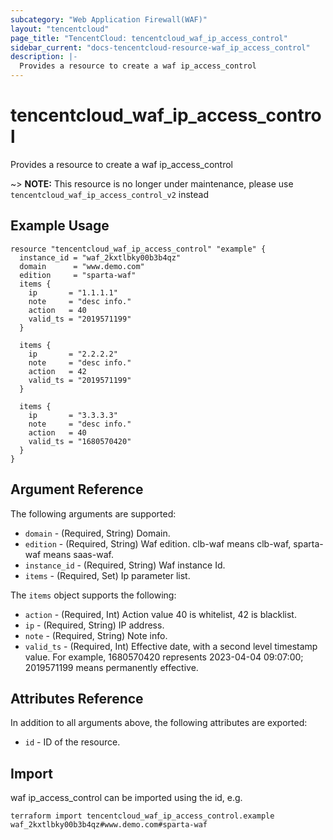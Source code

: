 ```yaml
---
subcategory: "Web Application Firewall(WAF)"
layout: "tencentcloud"
page_title: "TencentCloud: tencentcloud_waf_ip_access_control"
sidebar_current: "docs-tencentcloud-resource-waf_ip_access_control"
description: |-
  Provides a resource to create a waf ip_access_control
---
```


# tencentcloud_waf_ip_access_control

Provides a resource to create a waf ip_access_control

~> **NOTE:** This resource is no longer under maintenance, please use `tencentcloud_waf_ip_access_control_v2` instead

## Example Usage

```hcl
resource "tencentcloud_waf_ip_access_control" "example" {
  instance_id = "waf_2kxtlbky00b3b4qz"
  domain      = "www.demo.com"
  edition     = "sparta-waf"
  items {
    ip       = "1.1.1.1"
    note     = "desc info."
    action   = 40
    valid_ts = "2019571199"
  }

  items {
    ip       = "2.2.2.2"
    note     = "desc info."
    action   = 42
    valid_ts = "2019571199"
  }

  items {
    ip       = "3.3.3.3"
    note     = "desc info."
    action   = 40
    valid_ts = "1680570420"
  }
}
```

## Argument Reference

The following arguments are supported:

* `domain` - (Required, String) Domain.
* `edition` - (Required, String) Waf edition. clb-waf means clb-waf, sparta-waf means saas-waf.
* `instance_id` - (Required, String) Waf instance Id.
* `items` - (Required, Set) Ip parameter list.

The `items` object supports the following:

* `action` - (Required, Int) Action value 40 is whitelist, 42 is blacklist.
* `ip` - (Required, String) IP address.
* `note` - (Required, String) Note info.
* `valid_ts` - (Required, Int) Effective date, with a second level timestamp value. For example, 1680570420 represents 2023-04-04 09:07:00; 2019571199 means permanently effective.

## Attributes Reference

In addition to all arguments above, the following attributes are exported:

* `id` - ID of the resource.




## Import

waf ip_access_control can be imported using the id, e.g.

```
terraform import tencentcloud_waf_ip_access_control.example waf_2kxtlbky00b3b4qz#www.demo.com#sparta-waf
```

